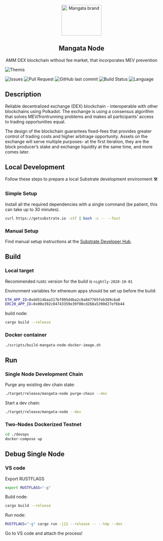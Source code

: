 <p align="center">
    <a href="https://https://mangata.finance/">
    <img width="132" height="101" src="https://mangata.finance/images/logo-without-text.svg" class="attachment-full size-full" alt="Mangata brand" loading="lazy" /></a>
</p>

<h2 align="center">Mangata Node</h2>

<p align="center">
    AMM DEX blockchain without fee market, that incorporates MEV prevention
</p>

![Themis](https://blog.mangata.finance/assets/posts/themis-cover.png)

![Issues](https://img.shields.io/github/issues/mangata-finance/mangata-node)
![Pull Request](https://img.shields.io/github/issues-pr/mangata-finance/mangata-node)
![GitHub last commit](https://img.shields.io/github/last-commit/mangata-finance/mangata-node)
![Build Status](https://img.shields.io/endpoint.svg?url=https%3A%2F%2Factions-badge.atrox.dev%2Fmangata-finance%2Fmangata-node%2Fbadge%3Fref%3Ddevelop&style=flat)
![Language](https://img.shields.io/github/languages/top/mangata-finance/mangata-node)

## Description
Reliable decentralized exchange (DEX) blockchain - interoperable with other blockchains using Polkadot. The exchange is using a consensus algorithm that solves MEV/frontrunning problems and makes all participants' access to trading opportunities equal. 

The design of the blockchain guarantees fixed-fees that provides greater control of trading costs and higher arbitrage opportunity.
Assets on the exchange will serve multiple purposes- at the first iteration, they are the block producer’s stake and exchange liquidity at the same time, and more comes later.

## Local Development

Follow these steps to prepare a local Substrate development environment :hammer_and_wrench:

### Simple Setup

Install all the required dependencies with a single command (be patient, this can take up to 30
minutes).

```bash
curl https://getsubstrate.io -sSf | bash -s -- --fast
```

### Manual Setup

Find manual setup instructions at the
[Substrate Developer Hub](https://substrate.dev/docs/en/knowledgebase/getting-started/#manual-installation).

## Build

### Local target

Recommended rustc version for the build is `nightly-2020-10-01`

Environment variables for ethereum apps should be set up before the build:
```bash
ETH_APP_ID=0xdd514baa317bf095ddba2c0a847765feb389c6a0
ERC20_APP_ID=0x00e392c04743359e39f00cd268a5390d27ef6b44
```
build node:
```bash
cargo build --release
```

### Docker container

```bash
./scripts/build-mangata-node-docker-image.sh
```

## Run

### Single Node Development Chain

Purge any existing dev chain state:

```bash
./target/release/mangata-node purge-chain --dev
```

Start a dev chain:

```bash
./target/release/mangata-node --dev
```

### Two-Nodes Dockerized Testnet

```bash
cd ./devops
docker-compose up
```
## Debug Single Node

### VS code

Export RUSTFLAGS
```bash
export RUSTFLAGS="-g"
```
Build node:
```bash
cargo build --release
```
Run node:
```bash
RUSTFLAGS="-g" cargo run -j12 --release -- --tmp --dev
```
Go to VS code and attach the process!



